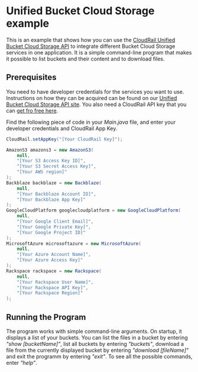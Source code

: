 # Unified Bucket Cloud Storage example

This is an example that shows how you can use the [CloudRail Unified Bucket Cloud Storage API](https://cloudrail.com/integrations/interfaces/BusinessCloudStorage;platformId=Java) to integrate different Bucket Cloud Storage services in one application. It is a simple command-line program that makes it possible to list buckets and their content and to download files.

## Prerequisites

You need to have developer credentials for the services you want to use. Instructions on how they can be acquired can be found on our [Unified Bucket Cloud Storage API site](https://cloudrail.com/integrations/interfaces/BusinessCloudStorage;platformId=Java;serviceIds=AmazonS3%2CBackblaze%2CGoogleCloudPlatform%2CMicrosoftAzure%2CRackspace). You also need a CloudRail API key that you can [get fro free here](https://cloudrail.com/signup).

Find the following piece of code in your *Main.java* file, and enter your developer credentials and CloudRail App Key.

```java
CloudRail.setAppKey("[Your CloudRail Key]");

AmazonS3 amazons3 = new AmazonS3(
    null,
    "[Your S3 Access Key ID]",
    "[Your S3 Secret Access Key]",
    "[Your AWS region]"
);
Backblaze backblaze = new Backblaze(
    null,
    "[Your Backblaze Account ID]",
    "[Your Backblaze App Key]"
);
GoogleCloudPlatform googlecloudplatform = new GoogleCloudPlatform(
    null,
    "[Your Google Client Email]",
    "[Your Google Private Key]",
    "[Your Google Project ID]"
);
MicrosoftAzure microsoftazure = new MicrosoftAzure(
    null,
    "[Your Azure Account Name]",
    "[Your Azure Access Key]"
);
Rackspace rackspace = new Rackspace(
    null,
    "[Your Rackspace User Name]",
    "[Your Rackspace API Key]",
    "[Your Rackspace Region]"
);
```
## Running the Program

The program works with simple command-line arguments. On startup, it displays a list of your buckets. You can list the files in a bucket by entering *"show [bucketName]"*, list all buckets by entering *"buckets"*, download a file from the currently displayed bucket by entering *"download [fileName]"* and exit the programm by entering *"exit"*. To see all the possible commands, enter *"help"*.